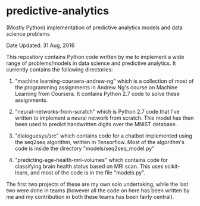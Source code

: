# predictive-analytics
(Mostly Python) implementation of predictive analytics models and data science problems

Date Updated: 31 Aug, 2016

This repository contains Python code written by me to implement a wide range of problems/models in data science
and predictive analytics. It currently contains the following directories:

1. "machine learning-coursera-andrew-ng" which is a collection of most of the programming assignments in Andrew Ng's course
on Machine Learning from Coursera. It contains Python 2.7 code to solve these assignments.

2. "neural-networks-from-scratch" which is Python 2.7 code that I've written to implement a neural network from scratch. 
This model has then been used to predict handwritten digits over the MNIST database.

3. "dialoguesys/src" which contains code for a chatbot implemented using the seq2seq algorithm, written in Tensorflow. Most of the algorithm's code is inside the directory "models/seq2seq_model.py"

4. "predicting-age-health-mri-volumes" which contains code for classifying brain health status based on MRI scan. This uses scikit-learn, and most of the code is in the file "models.py".

The first two projects of these are my own solo undertaking, while the last two were done in teams (however all the code on here has been written by me and my contribution in both these teams has been fairly central).
